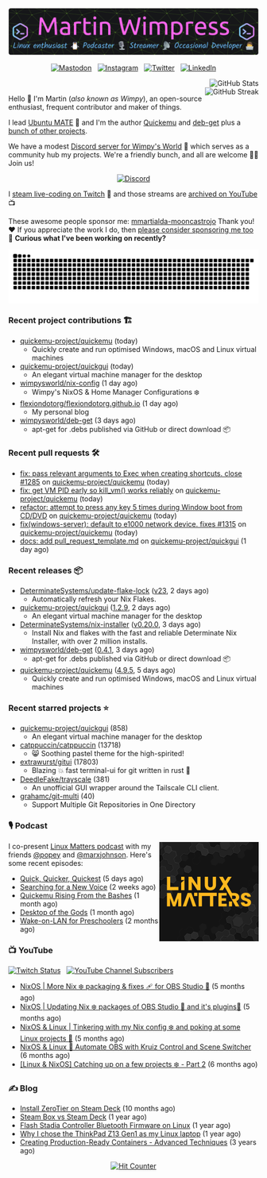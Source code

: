 <p align="center">
  <a href="https://wimpysworld.com" target="_blank"><img src="https://raw.githubusercontent.com/flexiondotorg/flexiondotorg/main/.github/github-header-image.png"></a>
</p>
<p align="center">
  &nbsp;<a href="https://fosstodon.org/@wimpy" target="_blank"><img alt="Mastodon" src="https://img.shields.io/badge/Mastodon-6468fa?style=for-the-badge&logo=mastodon&logoColor=%23ffffff"></a>&nbsp;
  &nbsp;<a href="https://www.instagram.com/wimpysworld/" target="_blank"><img alt="Instagram" src="https://img.shields.io/badge/instagram-d3175c?style=for-the-badge&logo=instagram&logoColor=%23ffffff"></a>&nbsp;
  &nbsp;<a href="https://twitter.com/m_wimpress" target="_blank"><img alt="Twitter" src="https://img.shields.io/badge/Twitter-303030?style=for-the-badge&logo=x&logoColor=%23ffffff"></a>&nbsp;
  &nbsp;<a href="https://www.linkedin.com/in/martinwimpress/" target="_blank"><img alt="LinkedIn" src="https://img.shields.io/badge/LinkedIn-1667be?style=for-the-badge&logo=linkedin&logoColor=%23ffffff"></a>&nbsp;
</p>
<a href="https://github.com/flexiondotorg" target="_blank"><img align="right" src="https://github-readme-stats.vercel.app/api?username=flexiondotorg&show_icons=true&show=reviews,discussions_started,discussions_answered,prs_merged&include_all_commits=true&bg_color=0E1117&title_color=fa66ed&icon_color=6bbbfa&text_color=c5c8c6&ring_color=98ed3f&border_radius=8" alt="GitHub Stats"></a>
<br />
<a href="https://github.com/flexiondotorg" target="_blank"><img align="right" src="https://streak-stats.demolab.com?user=flexiondotorg&theme=cobalt&border_radius=8&date_format=j%20M%5B%20Y%5D&mode=daily&card_width=465&hide_total_contributions=true" alt="GitHub Streak" /></a>

Hello 👋 I'm Martin (*also known as Wimpy*), an open-source enthusiast, frequent contributor and maker of things.

I lead [Ubuntu MATE](https://ubuntu-mate.org) 🧉 and I'm the author [Quickemu](https://github.com/quickemu-project)
and [deb-get](https://github.com/wimpysworld/deb-get) plus a [bunch of other projects](https://wimpysworld.com/projects/).

We have a modest [Discord server for Wimpy's World](https://wimpysworld.io/discord) 💬 which serves as a community hub my projects.
We're a friendly bunch, and all are welcome 🏳️‍🌈 Join us!

<div align="center"><a href="https://wimpysworld.io/discord" target="_blank"><img alt="Discord" src="https://img.shields.io/discord/712850672223125565?style=for-the-badge&logo=discord&logoColor=%23ffffff&label=Discord&labelColor=%234253e8&color=%23e4e2e2"></a></div>

I [steam live-coding on Twitch](https://twitch.tv/WimpysWorld) 📡 and those streams are [archived on YouTube](https://youtube.com/WimpysWorld) 📺️

These awesome people sponsor me: [mmartial](https://github.com/mmartial)[da-moon](https://github.com/da-moon)[castrojo](https://github.com/castrojo) Thank you! ❤️
If you appreciate the work I do, then [please consider sponsoring me too](https://github.com/sponsors/flexiondotorg) 🤑 **Curious what I've been working on recently?**
<div align="center">
  <img align="center" alt="GitHub Contribution Snake" src="https://raw.githubusercontent.com/flexiondotorg/flexiondotorg/snake/github-contribution-grid-snake-dark.svg">
</div>

### Recent project contributions 🏗️


- [quickemu-project/quickemu](https://github.com/quickemu-project/quickemu) (today)
  - Quickly create and run optimised Windows, macOS and Linux virtual machines
- [quickemu-project/quickgui](https://github.com/quickemu-project/quickgui) (today)
  - An elegant virtual machine manager for the desktop
- [wimpysworld/nix-config](https://github.com/wimpysworld/nix-config) (1 day ago)
  - Wimpy&#39;s NixOS  &amp; Home Manager Configurations ❄️
- [flexiondotorg/flexiondotorg.github.io](https://github.com/flexiondotorg/flexiondotorg.github.io) (1 day ago)
  - My personal blog
- [wimpysworld/deb-get](https://github.com/wimpysworld/deb-get) (3 days ago)
  - apt-get for .debs published via GitHub or direct download 📦

### Recent pull requests 🛠️


- [fix: pass relevant arguments to Exec when creating shortcuts. close #1285](https://github.com/quickemu-project/quickemu/pull/1343) on [quickemu-project/quickemu](https://github.com/quickemu-project/quickemu) (today)
- [fix: get VM PID early so kill_vm() works reliably](https://github.com/quickemu-project/quickemu/pull/1342) on [quickemu-project/quickemu](https://github.com/quickemu-project/quickemu) (today)
- [refactor: attempt to press any key 5 times during Window boot from CD/DVD](https://github.com/quickemu-project/quickemu/pull/1341) on [quickemu-project/quickemu](https://github.com/quickemu-project/quickemu) (today)
- [fix(windows-server): default to e1000 network device. fixes #1315](https://github.com/quickemu-project/quickemu/pull/1340) on [quickemu-project/quickemu](https://github.com/quickemu-project/quickemu) (today)
- [docs: add pull_request_template.md](https://github.com/quickemu-project/quickgui/pull/168) on [quickemu-project/quickgui](https://github.com/quickemu-project/quickgui) (1 day ago)

### Recent releases 📦️


- [DeterminateSystems/update-flake-lock](https://github.com/DeterminateSystems/update-flake-lock) ([v23](https://github.com/DeterminateSystems/update-flake-lock/releases/tag/v23), 2 days ago)
  - Automatically refresh your Nix Flakes.
- [quickemu-project/quickgui](https://github.com/quickemu-project/quickgui) ([1.2.9](https://github.com/quickemu-project/quickgui/releases/tag/1.2.9), 2 days ago)
  - An elegant virtual machine manager for the desktop
- [DeterminateSystems/nix-installer](https://github.com/DeterminateSystems/nix-installer) ([v0.20.0](https://github.com/DeterminateSystems/nix-installer/releases/tag/v0.20.0), 3 days ago)
  - Install Nix and flakes with the fast and reliable Determinate Nix Installer, with over 2 million installs.
- [wimpysworld/deb-get](https://github.com/wimpysworld/deb-get) ([0.4.1](https://github.com/wimpysworld/deb-get/releases/tag/0.4.1), 3 days ago)
  - apt-get for .debs published via GitHub or direct download 📦
- [quickemu-project/quickemu](https://github.com/quickemu-project/quickemu) ([4.9.5](https://github.com/quickemu-project/quickemu/releases/tag/4.9.5), 5 days ago)
  - Quickly create and run optimised Windows, macOS and Linux virtual machines

### Recent starred projects ⭐️


- [quickemu-project/quickgui](https://github.com/quickemu-project/quickgui) (858)
  - An elegant virtual machine manager for the desktop
- [catppuccin/catppuccin](https://github.com/catppuccin/catppuccin) (13718)
  - 😸 Soothing pastel theme for the high-spirited!
- [extrawurst/gitui](https://github.com/extrawurst/gitui) (17803)
  - Blazing 💥 fast terminal-ui for git written in rust 🦀
- [DeedleFake/trayscale](https://github.com/DeedleFake/trayscale) (381)
  - An unofficial GUI wrapper around the Tailscale CLI client.
- [grahamc/git-multi](https://github.com/grahamc/git-multi) (40)
  - Support Multiple Git Repositories in One Directory

### 🎙️ Podcast
<img align="right" src="https://raw.githubusercontent.com/flexiondotorg/flexiondotorg/main/.github/linuxmatters.png" alt="Linux Matters Podcast" width="200" height="200">

I co-present [Linux Matters podcast](https://linuxmatters.sh) with my friends [@popey](https://github.com/popey) and [@marxjohnson](https://github.com/marxjohnson).
Here's some recent episodes:

- [Quick, Quicker, Quickest](https://linuxmatters.sh/32/) (5 days ago)
- [Searching for a New Voice](https://linuxmatters.sh/31/) (2 weeks ago)
- [Quickemu Rising From the Bashes](https://linuxmatters.sh/30/) (1 month ago)
- [Desktop of the Gods](https://linuxmatters.sh/29/) (1 month ago)
- [Wake-on-LAN for Preschoolers](https://linuxmatters.sh/28/) (2 months ago)

### 📺️ YouTube
<a href="https://twitch.tv/WimpysWorld" target="_blank"><img alt="Twitch Status" src="https://img.shields.io/twitch/status/WimpysWorld?style=for-the-badge&logo=twitch&logoColor=ffffff&label=Twitch&labelColor=%23904ef9&color=%23e4e2e2"></a>&nbsp;&nbsp;
<a href="https://youtube.com/WimpysWorld" target="_blank"><img alt="YouTube Channel Subscribers" src="https://img.shields.io/youtube/channel/subscribers/UChpYmMp7EFaxuogUX1eAqyw?style=for-the-badge&logo=youtube&logoColor=ffffff&label=YouTube&labelColor=%23fb1b20&color=%23e4e2e2"></a>

- [NixOS | More Nix ❄️ packaging &amp; fixes 🩹 for OBS Studio 📡](https://www.youtube.com/watch?v=VqNaOOm7Dhw) (5 months ago)
- [NixOS | Updating Nix ❄️ packages of OBS Studio 📡 and it&#39;s plugins🔌](https://www.youtube.com/watch?v=phgOv_UCbMM) (5 months ago)
- [NixOS &amp; Linux | Tinkering with my Nix config ❄️ and poking at some Linux projects 🐧](https://www.youtube.com/watch?v=biVQ_-v8oEo) (5 months ago)
- [NixOS &amp; Linux 🐧 Automate OBS with Kruiz Control and Scene Switcher](https://www.youtube.com/watch?v=BSITslJbMGA) (6 months ago)
- [[Linux &amp; NixOS] Catching up on a few projects ❄️ - Part 2](https://www.youtube.com/watch?v=IpiuKvqHU-c) (6 months ago)

### ✍️ Blog

- [Install ZeroTier on Steam Deck](https://wimpysworld.com/posts/install-zerotier-on-steamdeck/) (10 months ago)
- [Steam Box vs Steam Deck](https://wimpysworld.com/posts/steambox-vs-steamdeck/) (1 year ago)
- [Flash Stadia Controller Bluetooth Firmware on Linux](https://wimpysworld.com/posts/flash-stadia-controller-bluetooth-firmware-on-linux/) (1 year ago)
- [Why I chose the ThinkPad Z13 Gen1 as my Linux laptop](https://wimpysworld.com/posts/why-i-chose-the-thinkpad-z13-as-my-linux-laptop/) (1 year ago)
- [Creating Production-Ready Containers - Advanced Techniques](https://wimpysworld.com/posts/creating-production-ready-containers-advanced-techniques/) (3 years ago)

<p align="center">
  <a href="https://github.com/flexiondotorg/flexiondotorg" target="_blank"><img alt="Hit Counter" src="https://img.shields.io/endpoint?url=https%3A%2F%2Fhits.dwyl.com%2Fflexiondotorg%2Fflexiondotorg.json&style=flat-square&logo=github&logoColor=ffffff&label=Visitors&labelColor=%23f76ce9&color=%236fbbf6">
</p>
